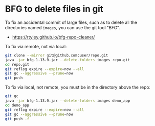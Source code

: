 # BFG to delete files in git

To fix an accidental commit of large files, such as to delete all the
directories named `images`, you can use the git tool "BFG".

* https://rtyley.github.io/bfg-repo-cleaner/

To fix via remote, not via local:

```sh
git clone --mirror git@github.com:user/repo.git
java -jar bfg-1.13.0.jar --delete-folders images repo.git
cd repo.git
git reflog expire --expire=now --all
git gc --aggressive --prune=now
git push
```

To fix via local, not remote, you must be in the directory above the repo:

```sh
git gc
java -jar bfg-1.13.0.jar --delete-folders images demo_app
cd demo_app
git reflog expire --expire=now --all
git gc --aggressive --prune=now
git push -f
```
